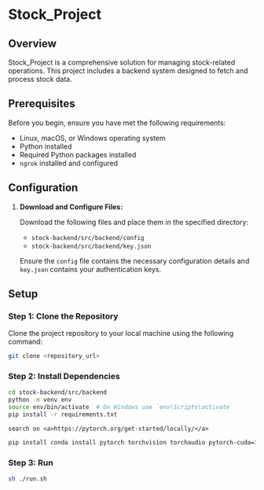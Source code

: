 # Stock_Project

## Overview

Stock_Project is a comprehensive solution for managing stock-related operations. This project includes a backend system designed to fetch and process stock data.

## Prerequisites

Before you begin, ensure you have met the following requirements:

- Linux, macOS, or Windows operating system
- Python installed
- Required Python packages installed
- `ngrok` installed and configured

## Configuration

1. **Download and Configure Files:**

    Download the following files and place them in the specified directory:

    - `stock-backend/src/backend/config`
    - `stock-backend/src/backend/key.json`

    Ensure the `config` file contains the necessary configuration details and `key.json` contains your authentication keys.

## Setup

### Step 1: Clone the Repository

Clone the project repository to your local machine using the following command:

```sh
git clone <repository_url>
```

### Step 2: Install Dependencies
```sh
cd stock-backend/src/backend
python -m venv env
source env/bin/activate  # On Windows use `env\Scripts\activate`
pip install -r requirements.txt
```
    search on <a>https://pytorch.org/get-started/locally/</a>
```sh
pip install conda install pytorch torchvision torchaudio pytorch-cuda=12.1 -c pytorch -c nvidia # search version for your own
```

### Step 3: Run
```sh
sh ./run.sh
```
